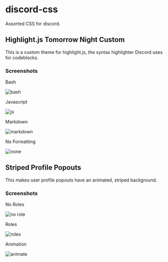 # discord-css
Assorted CSS for discord.

## Highlight.js Tomorrow Night Custom

This is a custom theme for highlight.js, the syntax highlighter Discord uses for codeblocks.

### Screenshots

Bash

![bash](http://i.imgur.com/SvbkTTt.png)

Javascript

![js](http://i.imgur.com/V2FNPnp.png)

Markdown

![markdown](http://i.imgur.com/hkpbkdn.png)

No Formatting

![none](http://i.imgur.com/gwCLbol.png)



## Striped Profile Popouts

This makes user profile popouts have an animated, striped background.

### Screenshots

No Roles

![no role](http://i.imgur.com/n8yHloR.png)

Roles

![roles](http://i.imgur.com/aU1Mgbd.png)

Animation

![animate](https://fat.gfycat.com/QueasyThankfulEchidna.gif)